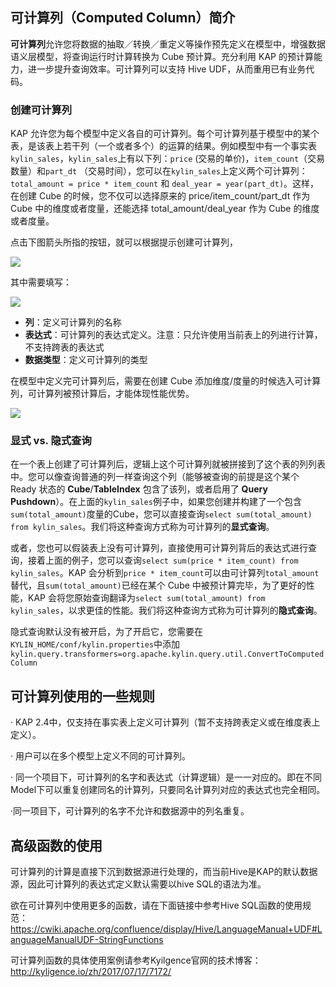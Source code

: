 ## 可计算列（Computed Column）简介

**可计算列**允许您将数据的抽取／转换／重定义等操作预先定义在模型中，增强数据语义层模型，将查询运行时计算转换为 Cube 预计算。充分利用 KAP 的预计算能力，进一步提升查询效率。可计算列可以支持 Hive UDF，从而重用已有业务代码。


### 创建可计算列

KAP 允许您为每个模型中定义各自的可计算列。每个可计算列基于模型中的某个表，是该表上若干列（一个或者多个）的运算的结果。例如模型中有一个事实表`kylin_sales`，`kylin_sales`上有以下列：`price` (交易的单价)，`item_count`（交易数量）和`part_dt` （交易时间），您可以在`kylin_sales`上定义两个可计算列：`total_amount = price * item_count` 和 `deal_year = year(part_dt)`。这样，在创建 Cube 的时候，您不仅可以选择原来的 price/item_count/part_dt 作为 Cube 中的维度或者度量，还能选择 total_amount/deal_year 作为 Cube 的维度或者度量。

点击下图箭头所指的按钮，就可以根据提示创建可计算列，

![](images/computed_column_cn.1.png)

其中需要填写：

![](images/computed_column_cn.2.png)

+ **列**：定义可计算列的名称
+ **表达式**：可计算列的表达式定义。注意：只允许使用当前表上的列进行计算，不支持跨表的表达式
+ **数据类型**：定义可计算列的类型

在模型中定义完可计算列后，需要在创建 Cube 添加维度/度量的时候选入可计算列，可计算列被预计算后，才能体现性能优势。

![](images/computed_column_cn.3.png)


### 显式 vs. 隐式查询

在一个表上创建了可计算列后，逻辑上这个可计算列就被拼接到了这个表的列列表中。您可以像查询普通的列一样查询这个列（能够被查询的前提是这个某个 Ready 状态的 **Cube**/**TableIndex** 包含了该列，或者启用了 **Query Pushdown**）。在上面的`kylin_sales`例子中，如果您创建并构建了一个包含`sum(total_amount)`度量的Cube，您可以直接查询`select sum(total_amount) from kylin_sales`。我们将这种查询方式称为可计算列的**显式查询**。

或者，您也可以假装表上没有可计算列，直接使用可计算列背后的表达式进行查询，接着上面的例子，您可以查询`select sum(price * item_count) from kylin_sales`。KAP 会分析到`price * item_count`可以由可计算列`total_amount`替代，且`sum(total_amount)`已经在某个 Cube 中被预计算完毕，为了更好的性能，KAP 会将您原始查询翻译为`select sum(total_amount) from kylin_sales`，以求更佳的性能。我们将这种查询方式称为可计算列的**隐式查询**。

隐式查询默认没有被开启，为了开启它，您需要在`KYLIN_HOME/conf/kylin.properties`中添加`kylin.query.transformers=org.apache.kylin.query.util.ConvertToComputedColumn` 



## 可计算列使用的一些规则

· KAP 2.4中，仅支持在事实表上定义可计算列（暂不支持跨表定义或在维度表上定义）。

· 用户可以在多个模型上定义不同的可计算列。

· 同一个项目下，可计算列的名字和表达式（计算逻辑）是一一对应的。即在不同Model下可以重复创建同名的计算列，只要同名计算列对应的表达式也完全相同。

·同一项目下，可计算列的名字不允许和数据源中的列名重复。



## 高级函数的使用

可计算列的计算是直接下沉到数据源进行处理的，而当前Hive是KAP的默认数据源，因此可计算列的表达式定义默认需要以hive SQL的语法为准。

欲在可计算列中使用更多的函数，请在下面链接中参考Hive SQL函数的使用规范：
https://cwiki.apache.org/confluence/display/Hive/LanguageManual+UDF#LanguageManualUDF-StringFunctions

可计算列函数的具体使用案例请参考Kyilgence官网的技术博客：http://kyligence.io/zh/2017/07/17/7172/



